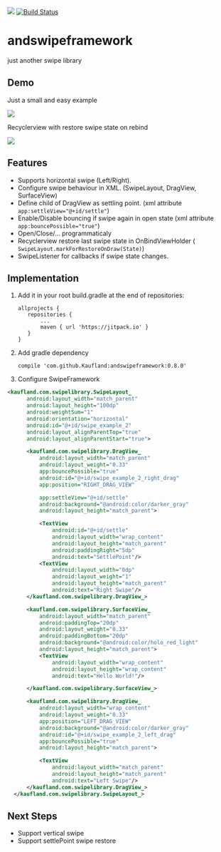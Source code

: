 [![](https://jitpack.io/v/Kaufland/andswipeframework.svg)](https://jitpack.io/#Kaufland/andswipeframework)
[![Build Status](https://travis-ci.org/SchwarzIt/andswipeframework.svg?branch=master)](https://travis-ci.org/SchwarzIt/andswipeframework)

# andswipeframework
just another swipe library 


## Demo

Just a small and easy example

![](screenshot/screen1.gif)

Recyclerview with restore swipe state on rebind

![](screenshot/screen2.gif)


## Features

* Supports horizontal swipe (Left/Right).
* Configure swipe behaviour in XML. (SwipeLayout, DragView, SurfaceView)
* Define child of DragView as settling point. (xml attribute ```app:settleView="@+id/settle"```)
* Enable/Disable bouncing if swipe again in open state (xml attribute ```app:bouncePossible="true"```)
* Open/Close/... programmaticaly
* Recyclerview restore last swipe state in OnBindViewHolder ( ```SwipeLayout.markForRestoreOnDraw(State)```)
* SwipeListener for callbacks if swipe state changes.

## Implementation


1. Add it in your root build.gradle at the end of repositories:

	 ```
	allprojects {
		repositories {
			...
			maven { url 'https://jitpack.io' }
		}
	}
	```

2. Add gradle dependency

    ```
    compile 'com.github.Kaufland:andswipeframework:0.8.0'
    ```

3. Configure SwipeFramework 


  ``` xml
  <kaufland.com.swipelibrary.SwipeLayout_
        android:layout_width="match_parent"
        android:layout_height="100dp"
        android:weightSum="1"
        android:orientation="horizontal"
        android:id="@+id/swipe_example_2"
        android:layout_alignParentTop="true"
        android:layout_alignParentStart="true">

        <kaufland.com.swipelibrary.DragView_
            android:layout_width="match_parent"
            android:layout_weight="0.33"
            app:bouncePossible="true"
            android:id="@+id/swipe_example_2_right_drag"
            app:position="RIGHT_DRAG_VIEW"

            app:settleView="@+id/settle"
            android:background="@android:color/darker_gray"
            android:layout_height="match_parent">

            <TextView
                android:id="@+id/settle"
                android:layout_width="wrap_content"
                android:layout_height="match_parent"
                android:paddingRight="5dp"
                android:text="SettlePoint"/>
            <TextView
                android:layout_width="0dp"
                android:layout_weight="1"
                android:layout_height="match_parent"
                android:text="Right Swipe"/>
        </kaufland.com.swipelibrary.DragView_>

        <kaufland.com.swipelibrary.SurfaceView_
            android:layout_width="match_parent"
            android:paddingTop="20dp"
            android:layout_weight="0.33"
            android:paddingBottom="20dp"
            android:background="@android:color/holo_red_light"
            android:layout_height="match_parent">
            <TextView
                android:layout_width="wrap_content"
                android:layout_height="wrap_content"
                android:text="Hello World!"/>

        </kaufland.com.swipelibrary.SurfaceView_>

        <kaufland.com.swipelibrary.DragView_
            android:layout_width="wrap_content"
            android:layout_weight="0.33"
            app:position="LEFT_DRAG_VIEW"
            android:background="@android:color/darker_gray"
            android:id="@+id/swipe_example_2_left_drag"
            app:bouncePossible="true"
            android:layout_height="match_parent">

            <TextView
                android:layout_width="match_parent"
                android:layout_height="match_parent"
                android:text="Left Swipe"/>
        </kaufland.com.swipelibrary.DragView_>
    </kaufland.com.swipelibrary.SwipeLayout_>
  
  ```
  
  ## Next Steps
  
  * Support vertical swipe
  * Support settlePoint swipe restore
